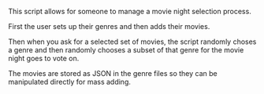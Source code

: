 This script allows for someone to manage a movie night selection process.

First the user sets up their genres and then adds their movies.

Then when you ask for a selected set of movies, the script randomly choses a genre and then randomly chooses a subset of that genre for the movie night goes to vote on.

The movies are stored as JSON in the genre files so they can be manipulated directly for mass adding.